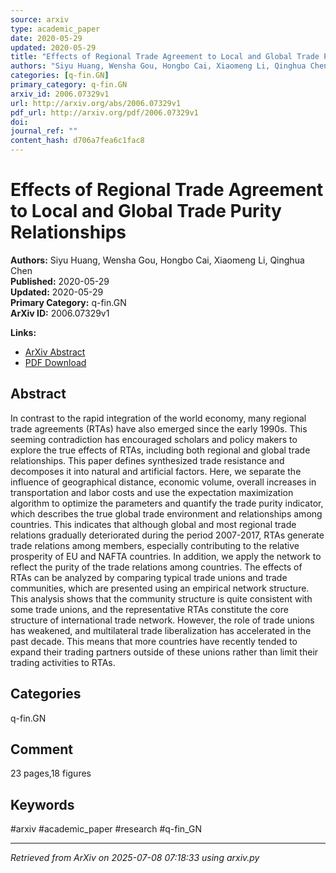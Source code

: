 ```yaml
---
source: arxiv
type: academic_paper
date: 2020-05-29
updated: 2020-05-29
title: "Effects of Regional Trade Agreement to Local and Global Trade Purity Relationships"
authors: "Siyu Huang, Wensha Gou, Hongbo Cai, Xiaomeng Li, Qinghua Chen"
categories: [q-fin.GN]
primary_category: q-fin.GN
arxiv_id: 2006.07329v1
url: http://arxiv.org/abs/2006.07329v1
pdf_url: http://arxiv.org/pdf/2006.07329v1
doi: 
journal_ref: ""
content_hash: d706a7fea6c1fac8
---
```


# Effects of Regional Trade Agreement to Local and Global Trade Purity Relationships

**Authors:** Siyu Huang, Wensha Gou, Hongbo Cai, Xiaomeng Li, Qinghua Chen  
**Published:** 2020-05-29  
**Updated:** 2020-05-29  
**Primary Category:** q-fin.GN  
**ArXiv ID:** 2006.07329v1  

**Links:**
- [ArXiv Abstract](http://arxiv.org/abs/2006.07329v1)
- [PDF Download](http://arxiv.org/pdf/2006.07329v1)


## Abstract

In contrast to the rapid integration of the world economy, many regional
trade agreements (RTAs) have also emerged since the early 1990s. This seeming
contradiction has encouraged scholars and policy makers to explore the true
effects of RTAs, including both regional and global trade relationships. This
paper defines synthesized trade resistance and decomposes it into natural and
artificial factors. Here, we separate the influence of geographical distance,
economic volume, overall increases in transportation and labor costs and use
the expectation maximization algorithm to optimize the parameters and quantify
the trade purity indicator, which describes the true global trade environment
and relationships among countries. This indicates that although global and most
regional trade relations gradually deteriorated during the period 2007-2017,
RTAs generate trade relations among members, especially contributing to the
relative prosperity of EU and NAFTA countries. In addition, we apply the
network to reflect the purity of the trade relations among countries. The
effects of RTAs can be analyzed by comparing typical trade unions and trade
communities, which are presented using an empirical network structure. This
analysis shows that the community structure is quite consistent with some trade
unions, and the representative RTAs constitute the core structure of
international trade network. However, the role of trade unions has weakened,
and multilateral trade liberalization has accelerated in the past decade. This
means that more countries have recently tended to expand their trading partners
outside of these unions rather than limit their trading activities to RTAs.

## Categories

q-fin.GN



## Comment

23 pages,18 figures


## Keywords

#arxiv #academic_paper #research #q-fin_GN

---
*Retrieved from ArXiv on 2025-07-08 07:18:33 using arxiv.py*
